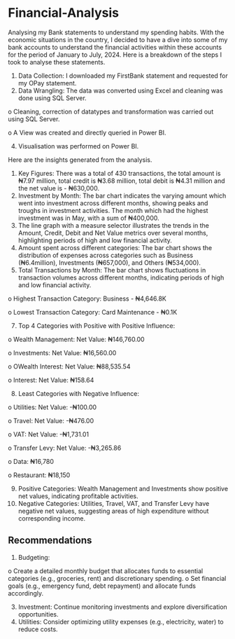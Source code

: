 # Financial-Analysis
Analysing my Bank statements to understand my spending habits.
With the economic situations in the country, I decided to have a dive into some of my bank accounts to understand the financial activities within these accounts for the period of January to July, 2024. Here is a breakdown of the steps I took to analyse these statements.
1.	Data Collection: I downloaded my FirstBank statement and requested for my OPay statement.
2.	Data Wrangling: The data was converted using Excel and cleaning was done using SQL Server.

  o	Cleaning, correction of datatypes and transformation was carried out using SQL Server.
  
  o	A View was created and directly queried in Power BI.
  
4.	Visualisation was performed on Power BI.

Here are the insights generated from the analysis.
1.	Key Figures: There was a total of 430 transactions, the total amount is ₦7.97 million, total credit is ₦3.68 million, total debit is ₦4.31 million and the net value is - ₦630,000.
2.	Investment by Month: The bar chart indicates the varying amount which went into investment across different months, showing peaks and troughs in investment activities. The month which had the highest investment was in May, with a sum of ₦400,000.
3.	The line graph with a measure selector illustrates the trends in the Amount, Credit, Debit and Net Value metrics over several months, highlighting periods of high and low financial activity.
4.	Amount spent across different categories: The bar chart shows the distribution of expenses across categories such as Business (₦6.4million), Investments (₦657,000), and Others (₦534,000).
5.	Total Transactions by Month: The bar chart shows fluctuations in transaction volumes across different months, indicating periods of high and low financial activity.

  o	Highest Transaction Category: Business - ₦4,646.8K
  
  o	Lowest Transaction Category: Card Maintenance - ₦0.1K
  
7.	Top 4 Categories with Positive with Positive Influence:
  
  o	Wealth Management: Net Value: ₦146,760.00
  
  o	Investments: Net Value: ₦16,560.00
  
  o	OWealth Interest: Net Value: ₦88,535.54
  
  o	Interest: Net Value: ₦158.64
  
8.	Least Categories with Negative Influence:
  
  o	Utilities: Net Value: -₦100.00
  
  o	Travel: Net Value: -₦476.00
  
  o	VAT: Net Value: -₦1,731.01
  
  o	Transfer Levy: Net Value: -₦3,265.86
  
  o	Data: ₦16,780
  
  o	Restaurant: ₦18,150
  
9.	Positive Categories: Wealth Management and Investments show positive net values, indicating profitable activities.
10.	Negative Categories: Utilities, Travel, VAT, and Transfer Levy have negative net values, suggesting areas of high expenditure without corresponding income.

## Recommendations
1.	Budgeting: 

  o	Create a detailed monthly budget that allocates funds to essential categories (e.g., groceries, rent) and discretionary spending.
  o	Set financial goals (e.g., emergency fund, debt repayment) and allocate funds accordingly.
  
3.	Investment: Continue monitoring investments and explore diversification opportunities.
4.	Utilities: Consider optimizing utility expenses (e.g., electricity, water) to reduce costs.
